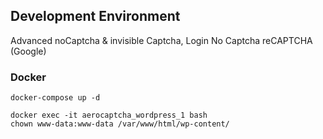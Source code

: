 ## Development Environment

Advanced noCaptcha & invisible Captcha, Login No Captcha reCAPTCHA (Google)

### Docker

```
docker-compose up -d

docker exec -it aerocaptcha_wordpress_1 bash
chown www-data:www-data /var/www/html/wp-content/
```